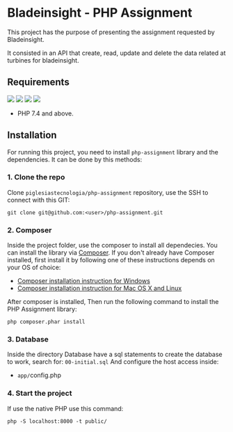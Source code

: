 # Bladeinsight - PHP Assignment

This project has the purpose of presenting the assignment
requested by Bladeinsight. 

It consisted in an API that create, read, update and delete the data related at turbines for bladeinsight.


## Requirements

![](https://img.shields.io/badge/Code-PHP-informational?style=flat&logo=php&logoColor=white&color=purple)
![](https://img.shields.io/badge/Database-MySQL-informational?style=flat&logo=mysql&logoColor=white&color=6aa6f8)
![](https://img.shields.io/badge/Server-Apache-informational?style=flat&logo=apache&logoColor=white&color=red)
![](https://img.shields.io/badge/OS-Mac-informational?style=flat&logo=macos&logoColor=white&color=green)

- PHP 7.4 and above.


## Installation
For running this project, you need to install `php-assignment` library and the dependencies. It can be done by this methods:


### 1. Clone the repo

Clone `piglesiastecnologia/php-assignment` repository, use the SSH to connect with this GIT:

```
git clone git@github.com:<user>/php-assignment.git
```

### 2. Composer

Inside the project folder, use the composer to install all dependecies.
You can install the library via [Composer](https://getcomposer.org/). If you don't already have Composer installed, first install it by following one of these instructions depends on your OS of choice:
* [Composer installation instruction for Windows](https://getcomposer.org/doc/00-intro.md#installation-windows)
* [Composer installation instruction for Mac OS X and Linux](https://getcomposer.org/doc/00-intro.md#installation-linux-unix-osx)

After composer is installed, Then run the following command to install the PHP Assignment library:

```
php composer.phar install
```

### 3. Database

Inside the directory Database have a sql statements to create the database to work, search for: `00-initial.sql`
And configure the host access inside:
- `app/`config.php

### 4. Start the project

If use the native PHP use this command:
```
php -S localhost:8000 -t public/
```
